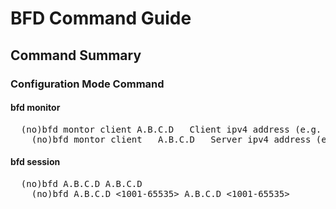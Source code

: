 <h1>BFD Command Guide</h1>
<h2>Command Summary</h2>
<h3>Configuration Mode Command</h2>
<h4>bfd monitor</h4>
<pre>
  (no)bfd montor client A.B.C.D   Client ipv4 address (e.g. 1.2.3.4)
	(no)bfd montor client	A.B.C.D   Server ipv4 address (e.g. 1.2.3.4)
</pre>

<h4>bfd session</h4>
<pre>
  (no)bfd A.B.C.D A.B.C.D
	(no)bfd A.B.C.D <1001-65535> A.B.C.D <1001-65535>
</pre>
